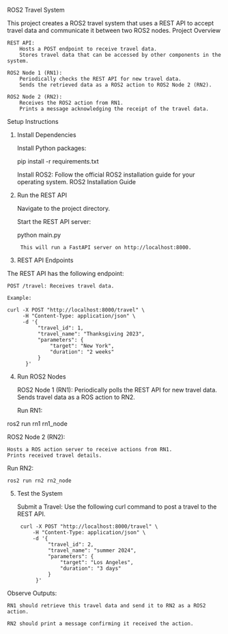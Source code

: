 ROS2 Travel System

This project creates a ROS2 travel system that uses a REST API to accept travel data and communicate it between two ROS2 nodes.
Project Overview

    REST API:
        Hosts a POST endpoint to receive travel data.
        Stores travel data that can be accessed by other components in the system.

    ROS2 Node 1 (RN1):
        Periodically checks the REST API for new travel data.
        Sends the retrieved data as a ROS2 action to ROS2 Node 2 (RN2).

    ROS2 Node 2 (RN2):
        Receives the ROS2 action from RN1.
        Prints a message acknowledging the receipt of the travel data.

Setup Instructions
1. Install Dependencies

    Install Python packages:

    pip install -r requirements.txt

    Install ROS2:
        Follow the official ROS2 installation guide for your operating system.
        ROS2 Installation Guide

2. Run the REST API

    Navigate to the project directory.

    Start the REST API server:

    python main.py

        This will run a FastAPI server on http://localhost:8000.

3. REST API Endpoints

The REST API has the following endpoint:

    POST /travel: Receives travel data.

    Example:

    curl -X POST "http://localhost:8000/travel" \
         -H "Content-Type: application/json" \
         -d '{
              "travel_id": 1,
              "travel_name": "Thanksgiving 2023",
              "parameters": {
                  "target": "New York",
                  "duration": "2 weeks"
              }
          }'

4. Run ROS2 Nodes

    ROS2 Node 1 (RN1):
        Periodically polls the REST API for new travel data.
        Sends travel data as a ROS action to RN2.

    Run RN1:

ros2 run rn1 rn1_node

ROS2 Node 2 (RN2):

    Hosts a ROS action server to receive actions from RN1.
    Prints received travel details.

Run RN2:

    ros2 run rn2 rn2_node

5. Test the System

    Submit a Travel: Use the following curl command to post a travel to the REST API.

        curl -X POST "http://localhost:8000/travel" \
            -H "Content-Type: application/json" \
            -d '{
                 "travel_id": 2,
                 "travel_name": "summer 2024",
                 "parameters": {
                     "target": "Los Angeles",
                     "duration": "3 days"
                 }
             }'

Observe Outputs:

    RN1 should retrieve this travel data and send it to RN2 as a ROS2 action.

    RN2 should print a message confirming it received the action.
